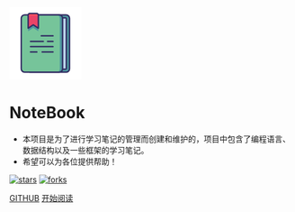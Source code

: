 ![LOGO](https://raw.githubusercontent.com/BEATREE/PicGoLibrary/master/img/2019/notebooklogo.png)

# NoteBook

- 本项目是为了进行学习笔记的管理而创建和维护的，项目中包含了编程语言、数据结构以及一些框架的学习笔记。
- 希望可以为各位提供帮助！

[![stars](https://badgen.net/github/stars/carroll1118/Notes?icon=github&color=4ab8a1)](https://github.com/carroll1118/Notes)
[![forks](https://badgen.net/github/forks/carroll1118/Notes?icon=github&color=4ab8a1)](https://github.com/carroll1118/Notes)

[GITHUB](https://github.com/carroll1118/Notes)
[开始阅读](README.md)
